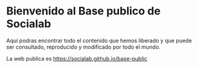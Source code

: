 # Bienvenido al Base publico de Socialab

Aquí podras encontrar todo el contenido que hemos liberado y que puede ser consultado, reproducido y modificado por todo el mundo.

La web publica es https://socialab.github.io/base-public
